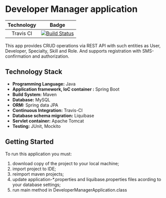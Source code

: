 ﻿# Developer Manager application

| Technology | Badge |
|:-----------:|:-----:|
| Travis CI | [![Build Status](https://travis-ci.com/NewbieLM/developermanager.svg?branch=master)](https://travis-ci.com/NewbieLM/developermanager) |



This app provides CRUD operations via REST API with such entities as User, Developer, Specialty, Skill and Role.
And supports registration with SMS-confirmation and authorization.

## Technology Stack
* **Programming Language:** Java
* **Application framework, IoC container :** Spring Boot
* **Build System:** Maven
* **Database:** MySQL
* **ORM:** Spring data JPA
* **Continuous Integration:** Travis-CI 
* **Database schema migration:** Liquibase
* **Servlet container:** Apache Tomcat
* **Testing:** JUnit, Mockito


## Getting Started
To run this application you must:
1. download copy of the project to your local machine;
2. import project to IDE;
3. reimport maven projects;
4. update application-*.properties and liquibase.properties files acording to your database settings;
5. run main method in DeveloperManagerApplication.class

